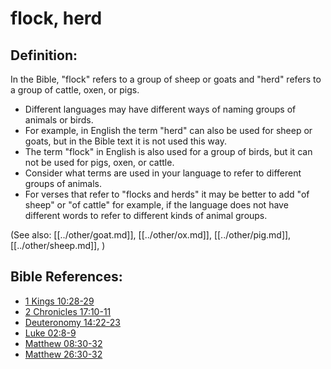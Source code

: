 # flock, herd #

## Definition: ##

In the Bible, "flock" refers to a group of sheep or goats and "herd" refers to a group of cattle, oxen, or pigs.

 * Different languages may have different ways of naming groups of animals or birds.
 * For example, in English the term "herd" can also be used for sheep or goats, but in the Bible text it is not used this way.
 * The term "flock" in English is also used for a group of birds, but it can not be used for pigs, oxen, or cattle.
 * Consider what terms are used in your language to refer to different groups of animals.
 * For verses that refer to "flocks and herds" it may be better to add "of sheep" or "of cattle" for example, if the language does not have different words to refer to different kinds of animal groups.

(See also: [[../other/goat.md]], [[../other/ox.md]], [[../other/pig.md]], [[../other/sheep.md]], )

## Bible References: ##

* [1 Kings 10:28-29](en/tn/1ki/help/10/28)
* [2 Chronicles 17:10-11](en/tn/2ch/help/17/10)
* [Deuteronomy 14:22-23](en/tn/deu/help/14/22)
* [Luke 02:8-9](en/tn/luk/help/02/08)
* [Matthew 08:30-32](en/tn/mat/help/08/30)
* [Matthew 26:30-32](en/tn/mat/help/26/30)